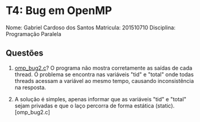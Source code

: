 

# T4: Bug em OpenMP

Nome: Gabriel Cardoso dos Santos
Matricula: 201510710
Disciplina: Programação Paralela

## Questões

1. [omp_bug2.c](https://computing.llnl.gov/tutorials/openMP/samples/C/omp_bug2.c)?
   O programa não mostra corretamente as saídas de cada thread. O problema se encontra nas variáveis "tid" e "total" onde todas threads acessam a variável ao mesmo tempo, causando inconsistência na resposta.

2. A solução é simples, apenas informar que as variáveis "tid" e "total" sejam privadas e que o laço percorra de forma estática (static). [omp_bug2.c]

